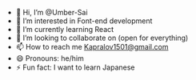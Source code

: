 - 👋 Hi, I’m @Umber-Sai
- 👀 I’m interested in Font-end development
- 🌱 I’m currently learning React
- 💞️ I’m looking to collaborate on (open for everything)
- 📫 How to reach me Kapralov1501@gmail.com
- 😄 Pronouns: he/him
- ⚡ Fun fact: I want to learn Japanese

<!---
Umber-Sai/Umber-Sai is a ✨ special ✨ repository because its `README.md` (this file) appears on your GitHub profile.
You can click the Preview link to take a look at your changes.
--->
